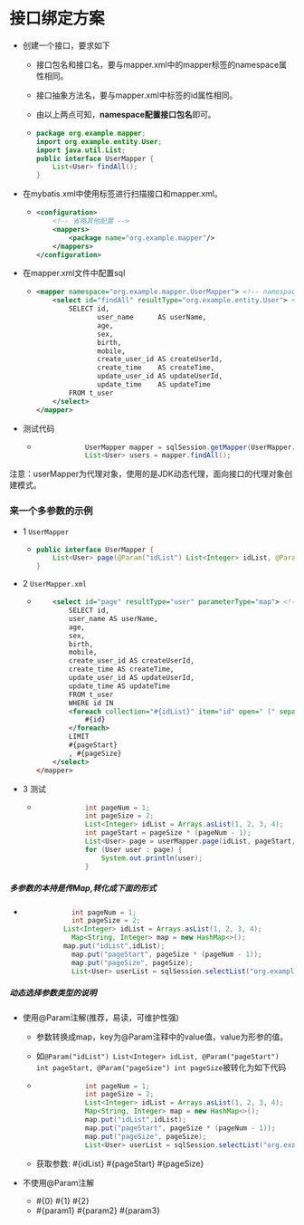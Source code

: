 # 接口绑定方案

- 创建一个接口，要求如下

  - 接口包名和接口名，要与mapper.xml中的mapper标签的namespace属性相同。

  - 接口抽象方法名，要与mapper.xml中标签的id属性相同。

  - 由以上两点可知，**namespace配置接口包名**即可。

  - ```java
    package org.example.mapper;
    import org.example.entity.User;
    import java.util.List;
    public interface UserMapper {
        List<User> findAll();
    }
    ```

- 在mybatis.xml中使用<package>标签进行扫描接口和mapper.xml。

  - ```xml
    <configuration>
    	<!-- 省略其他配置 -->
        <mappers>
            <package name="org.example.mapper"/>
        </mappers>
    </configuration>
    ```

- 在mapper.xml文件中配置sql

  - ```xml
    <mapper namespace="org.example.mapper.UserMapper"> <!-- namespace填写接口类全名 -->
        <select id="findAll" resultType="org.example.entity.User"> <!-- id填写接口中的方法名 -->
            SELECT id,
                   user_name      AS userName,
                   age,
                   sex,
                   birth,
                   mobile,
                   create_user_id AS createUserId,
                   create_time    AS createTime,
                   update_user_id AS updateUserId,
                   update_time    AS updateTime
            FROM t_user
        </select>
    </mapper>
    ```

- 测试代码

  - ```java
                UserMapper mapper = sqlSession.getMapper(UserMapper.class);
                List<User> users = mapper.findAll();
    ```



注意：userMapper为代理对象，使用的是JDK动态代理，面向接口的代理对象创建模式。





### 来一个多参数的示例

- 1 `UserMapper`

  - ```java
    public interface UserMapper {
        List<User> page(@Param("idList") List<Integer> idList, @Param("pageStart") int pageStart, @Param("pageSize") int pageSize);
    }
    ```

- 2 `UserMapper.xml`

  - ```xml
        <select id="page" resultType="user" parameterType="map"> <!-- parameterType可以不写了，这里是动态选择参数类型 -->
            SELECT id,
            user_name AS userName,
            age,
            sex,
            birth,
            mobile,
            create_user_id AS createUserId,
            create_time AS createTime,
            update_user_id AS updateUserId,
            update_time AS updateTime
            FROM t_user
            WHERE id IN
            <foreach collection="#{idList}" item="id" open=" (" separator="," close=") ">
                #{id}
            </foreach>
            LIMIT
            #{pageStart}
            , #{pageSize}
        </select>
    </mapper>
    ```

- 3 测试

  - ```java
                int pageNum = 1;
                int pageSize = 2;
                List<Integer> idList = Arrays.asList(1, 2, 3, 4);
                int pageStart = pageSize * (pageNum - 1);
                List<User> page = userMapper.page(idList, pageStart, pageSize);
                for (User user : page) {
                    System.out.println(user);
                }
    ```

##### 多参数的本持是传Map,转化成下面的形式

- ```java
              int pageNum = 1;
              int pageSize = 2;
  			List<Integer> idList = Arrays.asList(1, 2, 3, 4);
              Map<String, Integer> map = new HashMap<>();
  			map.put("idList",idList);
              map.put("pageStart", pageSize * (pageNum - 1));
              map.put("pageSize", pageSize);
              List<User> userList = sqlSession.selectList("org.example.mapper.UserMapper.page", map);
  ```



##### 动态选择参数类型的说明

- 使用@Param注解(推荐，易读，可维护性强)

  - 参数转换成map，key为@Param注释中的value值，value为形参的值。

  - 如`@Param("idList") List<Integer> idList, @Param("pageStart") int pageStart, @Param("pageSize") int pageSize`被转化为如下代码

  - ```java
              	int pageNum = 1;
                int pageSize = 2;
    			List<Integer> idList = Arrays.asList(1, 2, 3, 4);
                Map<String, Integer> map = new HashMap<>();
    			map.put("idList",idList);
                map.put("pageStart", pageSize * (pageNum - 1));
                map.put("pageSize", pageSize);
                List<User> userList = sqlSession.selectList("org.example.mapper.UserMapper.page", map);
    ```

  - 获取参数: #{idList} #{pageStart} #{pageSize}

- 不使用@Param注解

  - #{0} #{1} #{2}
  - #{param1} #{param2} #{param3}

